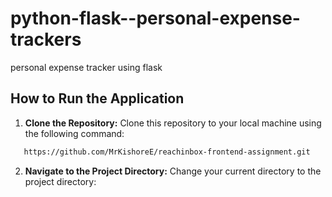 # python-flask--personal-expense-trackers
personal expense tracker using flask
## How to Run the Application

1. **Clone the Repository:** Clone this repository to your local machine using the following command:

 ```bash
    https://github.com/MrKishoreE/reachinbox-frontend-assignment.git
 ```
2. **Navigate to the Project Directory:** Change your current directory to the project directory:

